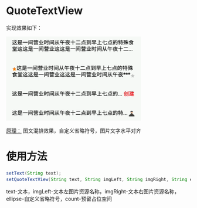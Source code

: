 # QuoteTextView
实现效果如下：   

![实现效果：](https://github.com/VDshixiaoming/QuoteTextView/raw/master/QuoteTextView/screenshot3.png)  

[原理：](http://blog.csdn.net/wanmeilang123/article/details/77898666)
图文混排效果，自定义省略符号，图片文字水平对齐
# 使用方法
``` java
setText(String text);
setQuoteTextView(String text, String imgLeft, String imgRight, String ellipse, int count);
```
text-文本，imgLeft-文本左图片资源名称，imgRight-文本右图片资源名称，ellipse-自定义省略符号，count-预留占位空间
